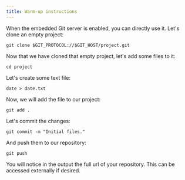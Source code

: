 ```yaml
---
title: Warm-up instructions
---
```


When the embedded Git server is enabled, you can directly use it. Let's clone
an empty project:

```execute
git clone $GIT_PROTOCOL://$GIT_HOST/project.git
```

Now that we have cloned that empty project, let's add some files to it:

```execute
cd project
```

Let's create some text file:

```execute
date > date.txt
```

Now, we will add the file to our project:

```execute
git add .
```

Let's commit the changes:

```execute
git commit -m "Initial files."
```

And push them to our repository:

```execute
git push
```

You will notice in the output the full url of your repository. This can be accessed externally if desired.
